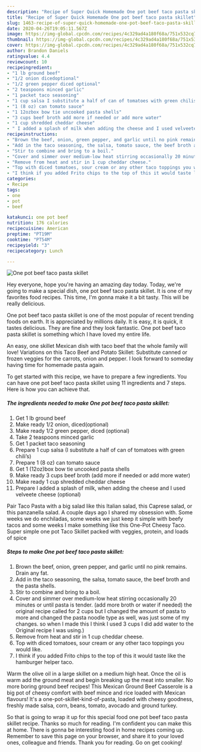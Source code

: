 ```yaml
---
description: "Recipe of Super Quick Homemade One pot beef taco pasta skillet"
title: "Recipe of Super Quick Homemade One pot beef taco pasta skillet"
slug: 1463-recipe-of-super-quick-homemade-one-pot-beef-taco-pasta-skillet
date: 2020-04-26T19:05:11.567Z
image: https://img-global.cpcdn.com/recipes/4c329ad4a180f68a/751x532cq70/one-pot-beef-taco-pasta-skillet-recipe-main-photo.jpg
thumbnail: https://img-global.cpcdn.com/recipes/4c329ad4a180f68a/751x532cq70/one-pot-beef-taco-pasta-skillet-recipe-main-photo.jpg
cover: https://img-global.cpcdn.com/recipes/4c329ad4a180f68a/751x532cq70/one-pot-beef-taco-pasta-skillet-recipe-main-photo.jpg
author: Brandon Daniels
ratingvalue: 4.4
reviewcount: 10
recipeingredient:
- "1 lb ground beef"
- "1/2 onion dicedoptional"
- "1/2 green pepper diced optional"
- "2 teaspoons minced garlic"
- "1 packet taco seasoning"
- "1 cup salsa I substitute a half of can of tomatoes with green chilis"
- "1 (8 oz) can tomato sauce"
- "1 12ozbox bow tie uncooked pasta shells"
- "3 cups beef broth add more if needed or add more water"
- "1 cup shredded cheddar cheese"
- " I added a splash of milk when adding the cheese and I used velveete cheese optional"
recipeinstructions:
- "Brown the beef, onion, green pepper, and garlic until no pink remains. Drain any fat."
- "Add in the taco seasoning, the salsa, tomato sauce, the beef broth and the pasta shells."
- "Stir to combine and bring to a boil."
- "Cover and simmer over medium-low heat stirring occasionally 20 minutes or until pasta is tender. (add more broth or water if needed) the original recipe called for 2 cups but I changed the amount of pasta to more and changed the pasta noodle type as well, was just some of my changes. so when I made this I think I used 3 cups I did add water to the Original recipe I was using.)"
- "Remove from heat and stir in 1 cup cheddar cheese."
- "Top with diced tomatoes, sour cream or any other taco toppings you would like."
- "I think if you added Frito chips to the top of this it would taste like the hamburger helper taco."
categories:
- Recipe
tags:
- one
- pot
- beef

katakunci: one pot beef 
nutrition: 176 calories
recipecuisine: American
preptime: "PT19M"
cooktime: "PT54M"
recipeyield: "3"
recipecategory: Lunch

---
```



![One pot beef taco pasta skillet](https://img-global.cpcdn.com/recipes/4c329ad4a180f68a/751x532cq70/one-pot-beef-taco-pasta-skillet-recipe-main-photo.jpg)

Hey everyone, hope you're having an amazing day today. Today, we're going to make a special dish, one pot beef taco pasta skillet. It is one of my favorites food recipes. This time, I'm gonna make it a bit tasty. This will be really delicious.

One pot beef taco pasta skillet is one of the most popular of recent trending foods on earth. It is appreciated by millions daily. It is easy, it is quick, it tastes delicious. They are fine and they look fantastic. One pot beef taco pasta skillet is something which I have loved my entire life.

An easy, one skillet Mexican dish with taco beef that the whole family will love! Variations on this Taco Beef and Potato Skillet: Substitute canned or frozen veggies for the carrots, onion and pepper. I look forward to someday having time for homemade pasta again.


To get started with this recipe, we have to prepare a few ingredients. You can have one pot beef taco pasta skillet using 11 ingredients and 7 steps. Here is how you can achieve that.

<!--inarticleads1-->

##### The ingredients needed to make One pot beef taco pasta skillet:

1. Get 1 lb ground beef
1. Make ready 1/2 onion, diced(optional)
1. Make ready 1/2 green pepper, diced (optional)
1. Take 2 teaspoons minced garlic
1. Get 1 packet taco seasoning
1. Prepare 1 cup salsa (I substitute a half of can of tomatoes with green chili’s)
1. Prepare 1 (8 oz) can tomato sauce
1. Get 1 (12oz)box bow tie uncooked pasta shells
1. Make ready 3 cups beef broth (add more if needed or add more water)
1. Make ready 1 cup shredded cheddar cheese
1. Prepare  I added a splash of milk, when adding the cheese and I used velveete cheese (optional)


Pair Taco Pasta with a big salad like this Italian salad, this Caprese salad, or this panzanella salad. A couple days ago I shared my obsession with. Some weeks we do enchiladas, some weeks we just keep it simple with beefy tacos and some weeks I make something like this One-Pot Cheesy Taco. Super simple one pot Taco Skillet packed with veggies, protein, and loads of spice 

<!--inarticleads2-->

##### Steps to make One pot beef taco pasta skillet:

1. Brown the beef, onion, green pepper, and garlic until no pink remains. Drain any fat.
1. Add in the taco seasoning, the salsa, tomato sauce, the beef broth and the pasta shells.
1. Stir to combine and bring to a boil.
1. Cover and simmer over medium-low heat stirring occasionally 20 minutes or until pasta is tender. (add more broth or water if needed) the original recipe called for 2 cups but I changed the amount of pasta to more and changed the pasta noodle type as well, was just some of my changes. so when I made this I think I used 3 cups I did add water to the Original recipe I was using.)
1. Remove from heat and stir in 1 cup cheddar cheese.
1. Top with diced tomatoes, sour cream or any other taco toppings you would like.
1. I think if you added Frito chips to the top of this it would taste like the hamburger helper taco.


Warm the olive oil in a large skillet on a medium high heat. Once the oil is warm add the ground meat and begin breaking up the meat into smaller. No more boring ground beef recipes! This Mexican Ground Beef Casserole is a big pot of cheesy comfort with beef mince and rice loaded with Mexican flavours! It&#39;s a one-pot-skillet-kind-of-pasta, loaded with cheesy goodness, freshly made salsa, corn, beans, tomato, avocado and ground turkey. 

So that is going to wrap it up for this special food one pot beef taco pasta skillet recipe. Thanks so much for reading. I'm confident you can make this at home. There is gonna be interesting food in home recipes coming up. Remember to save this page on your browser, and share it to your loved ones, colleague and friends. Thank you for reading. Go on get cooking!
